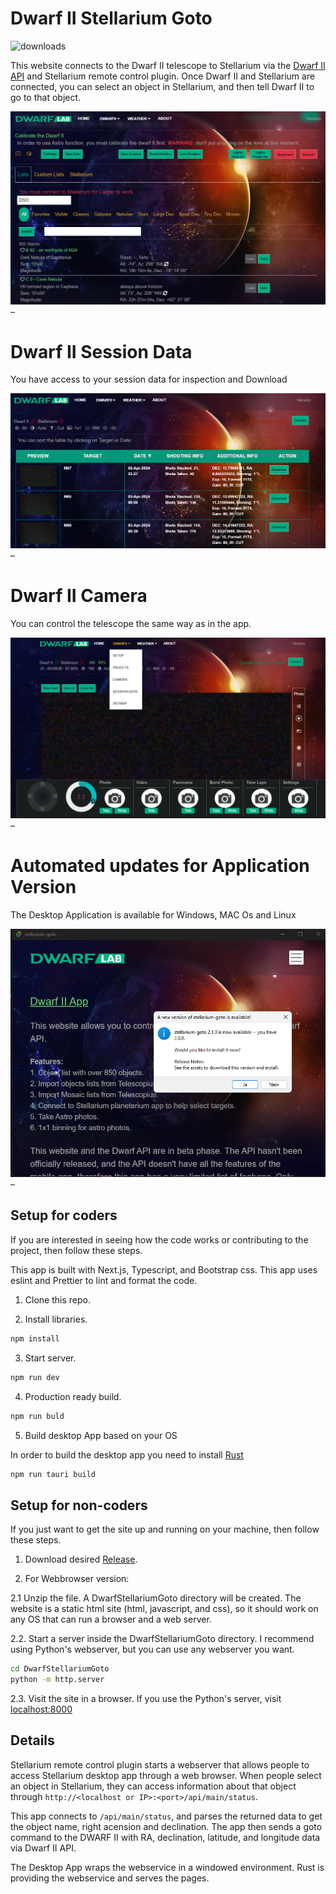 # Dwarf II Stellarium Goto

![downloads](https://img.shields.io/github/downloads/stevejcl/dwarfii-stellarium-goto/total.svg)

This website connects to the Dwarf II telescope to Stellarium via the [Dwarf II API](https://hj433clxpv.feishu.cn/docx/MiRidJmKOobM2SxZRVGcPCVknQg) and Stellarium remote control plugin. Once Dwarf II and Stellarium are connected, you can select an object in Stellarium, and then tell Dwarf II to go to that object.

![screenshot of Stellarium and app](images/ScreenShot.png) –

# Dwarf II Session Data

You have access to your session data for inspection and Download

![screenshot of session data](images/session-data.png) –

# Dwarf II Camera

You can control the telescope the same way as in the app.

![screenshot of session data](images/camera.png) –

# Automated updates for Application Version

The Desktop Application is available for Windows, MAC Os and Linux

![screenshot of session data](images/updates.png) –

## Setup for coders

If you are interested in seeing how the code works or contributing to the project, then follow these steps.

This app is built with Next.js, Typescript, and Bootstrap css. This app uses eslint and Prettier to lint and format the code.

1. Clone this repo.

2. Install libraries.

```bash
npm install
```

3. Start server.

```bash
npm run dev
```

4. Production ready build.

```bash
npm run buld
```
5. Build desktop App based on your OS

In order to build the desktop app you need to install [Rust](https://www.rust-lang.org/learn/get-started)

```bash
npm run tauri build
```

## Setup for non-coders

If you just want to get the site up and running on your machine, then follow these steps.

1. Download desired [Release](https://github.com/stevejcl/dwarfii-stellarium-goto/releases).

2. For Webbrowser version:

2.1 Unzip the file. A DwarfStellariumGoto directory will be created. The website is a static html site (html, javascript, and css), so it should work on any OS that can run a browser and a web server.

2.2. Start a server inside the DwarfStellariumGoto directory. I recommend using Python's webserver, but you can use any webserver you want.

```bash
cd DwarfStellariumGoto
python -m http.server
```

2.3. Visit the site in a browser. If you use the Python's server, visit [localhost:8000](http://localhost:8000/)

## Details

Stellarium remote control plugin starts a webserver that allows people to access Stellarium desktop app through a web browser. When people select an object in Stellarium, they can access information about that object through `http://<localhost or IP>:<port>/api/main/status`.

This app connects to `/api/main/status`, and parses the returned data to get the object name, right acension and declination. The app then sends a goto command to the DWARF II with RA, declination, latitude, and longitude data via Dwarf II API.

The Desktop App wraps the webservice in a windowed environment.
Rust is providing the webservice and serves the pages.
